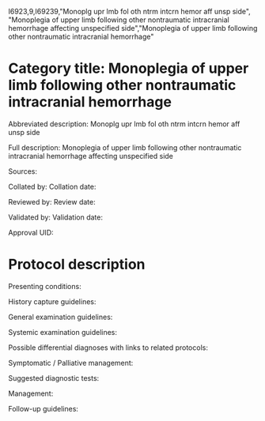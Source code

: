 I6923,9,I69239,"Monoplg upr lmb fol oth ntrm intcrn hemor aff unsp side", "Monoplegia of upper limb following other nontraumatic intracranial hemorrhage affecting unspecified side","Monoplegia of upper limb following other nontraumatic intracranial hemorrhage"
# Category title: Monoplegia of upper limb following other nontraumatic intracranial hemorrhage

Abbreviated description: Monoplg upr lmb fol oth ntrm intcrn hemor aff unsp side

Full description: Monoplegia of upper limb following other nontraumatic intracranial hemorrhage affecting unspecified side

Sources:

Collated by:
Collation date:

Reviewed by:
Review date:

Validated by:
Validation date:

Approval UID:

# Protocol description

Presenting conditions:

History capture guidelines:

General examination guidelines:

Systemic examination guidelines:

Possible differential diagnoses with links to related protocols:

Symptomatic / Palliative management:

Suggested diagnostic tests:

Management:

Follow-up guidelines:
